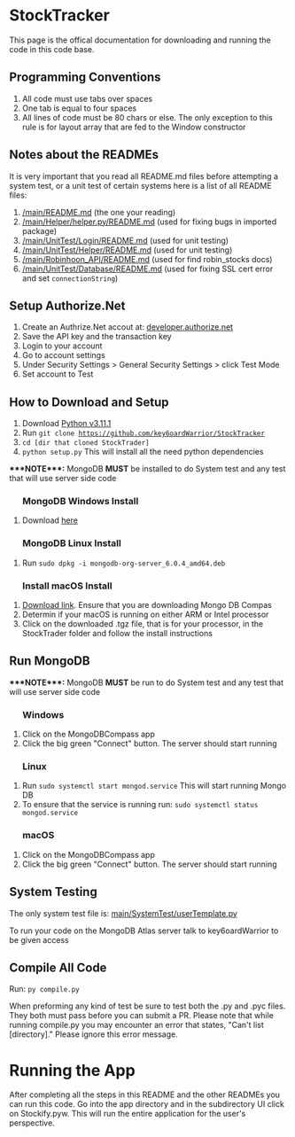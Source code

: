 <!DOCTYPE html>
 <html lang="en-US">
<body>

<h1>StockTracker</h1>
<p>This page is the offical documentation for downloading and running the code in this code base.</p>

<h2>Programming Conventions</h2>
<ol>
 <li>All code must use tabs over spaces</li>
 <li>One tab is equal to four spaces</li>
 <li>All lines of code must be 80 chars or else. The only exception to this rule is for layout array that are fed to the Window constructor
</ol>

<h2>Notes about the READMEs</h2>
<p>It is very important that you read all README.md files before attempting a system test, or a unit test of certain systems here is a list of all README files:</p>

<ol>
 <li><a href="https://github.com/key6oardWarrior/StockTracker/blob/main/README.md">/main/README.md</a> (the one your reading)</li>
 <li><a href="https://github.com/key6oardWarrior/StockTracker/blob/main/Helper/README.md">/main/Helper/helper.py/README.md</a> (used for fixing bugs in imported package)</li>
 <li><a href="https://github.com/key6oardWarrior/StockTracker/blob/main/UnitTest/Login/README.md">/main/UnitTest/Login/README.md</a> (used for unit testing)</li>
 <li><a href="https://github.com/key6oardWarrior/StockTracker/blob/main/UnitTest/Helper/README.md">/main/UnitTest/Helper/README.md</a> (used for unit testing)</li>
 <li><a href="https://github.com/key6oardWarrior/StockTracker/blob/main/Robinhood_API/README.md">/main/Robinhoon_API/README.md</a> (used for find robin_stocks docs)</li>
 <li><a href="https://github.com/key6oardWarrior/StockTracker/blob/main/UnitTest/Database/README.md">/main/UnitTest/Database/README.md</a> (used for fixing SSL cert error and set <code>connectionString</code>)</li>
</ol>

<h2>Setup Authorize.Net</h2>
<ol>
 <li>Create an Authrize.Net accout at: <a href="https://developer.authorize.net/hello_world/sandbox.html">developer.authorize.net</a></li>
 <li>Save the API key and the transaction key</li>
 <li>Login to your account</li>
 <li>Go to account settings</li>
 <li>Under Security Settings > General Security Settings > click Test Mode</li>
 <li>Set account to Test</li>
</ol>

<h2>How to Download and Setup</h2>
<ol>
	<li>Download <a href="https://www.python.org/downloads/release/python-3111/">Python v3.11.1</a></li>
	<li>Run <code>git clone <a href="https://github.com/key6oardWarrior/StockTracker">https://github.com/key6oardWarrior/StockTracker</a></code></li>
	<li><code>cd [dir that cloned StockTrader]</code></li>
	<li><code>python setup.py</code> This will install all the need python dependencies</li>
</ol>

<p><b>***NOTE***:</b> MongoDB <b>MUST</b> be installed to do System test and any test that will use server side code</p>

<ol>
	<h3>MongoDB Windows Install</h3>
	<li>Download <a href="https://downloads.mongodb.com/compass/mongodb-compass-1.36.1-win32-x64.exe" target="blank">here</a></li>
</ol>

<ol>
	<h3>MongoDB Linux Install</h3>
	<li>Run <code>sudo dpkg -i mongodb-org-server_6.0.4_amd64.deb</code></li>
</ol>

<ol>
	<h3>Install macOS Install</h3>
	<li><a href="https://www.mongodb.com/try/download/compass" target="blank">Download link</a>. Ensure that you are downloading Mongo DB Compas</li>
	<li>Determin if your macOS is running on either ARM or Intel processor</li>
	<li>Click on the downloaded .tgz file, that is for your processor, in the StockTrader folder and follow the install instructions</li>
</ol>

<h2>Run MongoDB</h2>
<p><b>***NOTE***:</b> MongoDB <b>MUST</b> be run to do System test and any test that will use server side code</p>

<ol>
	<h3>Windows</h3>
	<li>Click on the MongoDBCompass app</li>
	<li>Click the big green "Connect" button. The server should start running</li>
</ol>

<ol>
	<h3>Linux</h3>
	<li>Run <code>sudo systemctl start mongod.service</code> This will start running Mongo DB</li>
	<li>To ensure that the service is running run: <code>sudo systemctl status mongod.service</code></li>
</ol>

<ol>
	<h3>macOS</h3>
	<li>Click on the MongoDBCompass app</li>
	<li>Click the big green "Connect" button. The server should start running</li>
</ol>

<h2>System Testing</h2>
<p>The only system test file is: <a href="https://github.com/key6oardWarrior/StockTracker/blob/main/SystemTest/">main/SystemTest/userTemplate.py</a></p>
<p>To run your code on the MongoDB Atlas server talk to key6oardWarrior to be given access</p>

<h2>Compile All Code</h2>
<p>Run: <code>py compile.py</code></p>
<p>When preforming any kind of test be sure to test both the .py and .pyc files. They both must pass before you can submit a PR. Please note that while running compile.py you may encounter an error that states, "Can't list [directory]." Please ignore this error message.</p>

<h1>Running the App</h1>
<p>After completing all the steps in this README and the other READMEs you can run this code. Go into the app directory and in the subdirectory UI click on Stockify.pyw. This will run the entire application for the user's perspective.</p>

 </body>
<html>
